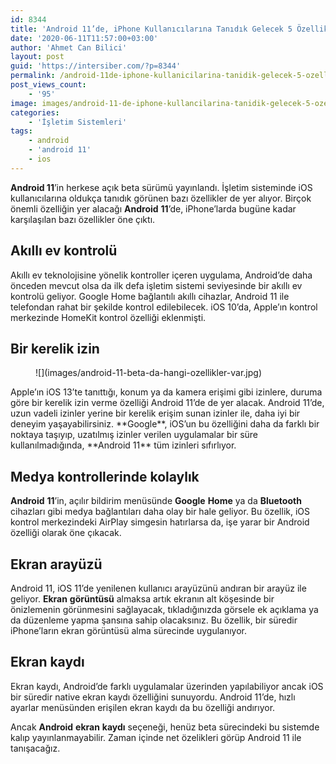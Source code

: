 ```yaml
---
id: 8344
title: 'Android 11’de, iPhone Kullanıcılarına Tanıdık Gelecek 5 Özellik'
date: '2020-06-11T11:57:00+03:00'
author: 'Ahmet Can Bilici'
layout: post
guid: 'https://intersiber.com/?p=8344'
permalink: /android-11de-iphone-kullanicilarina-tanidik-gelecek-5-ozellik/
post_views_count:
    - '95'
image: images/android-11-de-iphone-kullancilarina-tanidik-gelecek-5-ozellik.jpg
categories:
    - 'İşletim Sistemleri'
tags:
    - android
    - 'android 11'
    - ios
---
```


**Android 11**’in herkese açık beta sürümü yayınlandı. İşletim sisteminde iOS kullanıcılarına oldukça tanıdık görünen bazı özellikler de yer alıyor. Birçok önemli özelliğin yer alacağı **Android** **11**’de, iPhone’larda bugüne kadar karşılaşılan bazı özellikler öne çıktı.

## Akıllı ev kontrolü

Akıllı ev teknolojisine yönelik kontroller içeren uygulama, Android’de daha önceden mevcut olsa da ilk defa işletim sistemi seviyesinde bir akıllı ev kontrolü geliyor. Google Home bağlantılı akıllı cihazlar, Android 11 ile telefondan rahat bir şekilde kontrol edilebilecek. iOS 10’da, Apple’ın kontrol merkezinde HomeKit kontrol özelliği eklenmişti.

## Bir kerelik izin 

<figure class="wp-block-image size-large">![](images/android-11-beta-da-hangi-ozellikler-var.jpg)</figure>Apple’ın iOS 13’te tanıttığı, konum ya da kamera erişimi gibi izinlere, duruma göre bir kerelik izin verme özelliği Android 11’de de yer alacak. Android 11’de, uzun vadeli izinler yerine bir kerelik erişim sunan izinler ile, daha iyi bir deneyim yaşayabilirsiniz. **Google**, iOS’un bu özelliğini daha da farklı bir noktaya taşıyıp, uzatılmış izinler verilen uygulamalar bir süre kullanılmadığında, **Android 11** tüm izinleri sıfırlıyor.

## Medya kontrollerinde kolaylık

**Android** **11**’in, açılır bildirim menüsünde **Google** **Home** ya da **Bluetooth** cihazları gibi medya bağlantıları daha olay bir hale geliyor. Bu özellik, iOS kontrol merkezindeki AirPlay simgesin hatırlarsa da, işe yarar bir Android özelliği olarak öne çıkacak.

## Ekran arayüzü

Android 11, iOS 11’de yenilenen kullanıcı arayüzünü andıran bir arayüz ile geliyor. **Ekran** **görüntüsü** almaksa artık ekranın alt köşesinde bir önizlemenin görünmesini sağlayacak, tıkladığınızda görsele ek açıklama ya da düzenleme yapma şansına sahip olacaksınız. Bu özellik, bir süredir iPhone’ların ekran görüntüsü alma sürecinde uygulanıyor.

## Ekran kaydı

Ekran kaydı, Android’de farklı uygulamalar üzerinden yapılabiliyor ancak iOS bir süredir native ekran kaydı özelliğini sunuyordu. Android 11’de, hızlı ayarlar menüsünden erişilen ekran kaydı da bu özelliği andırıyor.

Ancak **Android** **ekran** **kaydı** seçeneği, henüz beta sürecindeki bu sistemde kalıp yayınlanmayabilir. Zaman içinde net özelikleri görüp Android 11 ile tanışacağız.